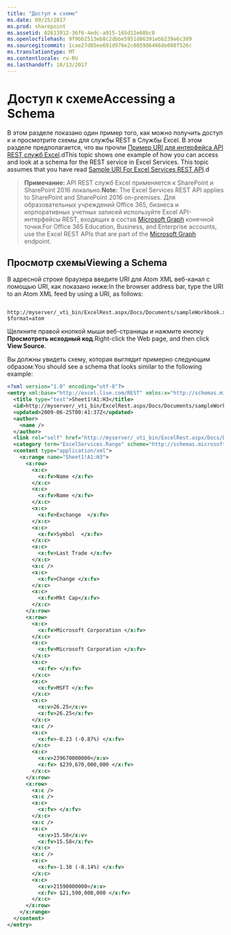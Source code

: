 ```yaml
---
title: "Доступ к схеме"
ms.date: 09/25/2017
ms.prod: sharepoint
ms.assetid: 02613912-36f6-4edc-a915-165d12e60bc8
ms.openlocfilehash: 9f9bb2513eb8c2dbbe5951d86391ebb239a6c389
ms.sourcegitcommit: 1cae27d85ee691d976e2c085986466de088f526c
ms.translationtype: MT
ms.contentlocale: ru-RU
ms.lasthandoff: 10/13/2017
---
```

# <a name="accessing-a-schema"></a><span data-ttu-id="a75e3-102">Доступ к схеме</span><span class="sxs-lookup"><span data-stu-id="a75e3-102">Accessing a Schema</span></span>

<span data-ttu-id="a75e3-p101">В этом разделе показано один пример того, как можно получить доступ к и просмотрите схемы для службы REST в Службы Excel. В этом разделе предполагается, что вы прочли  [Пример URI для интерфейса API REST служб Excel](sample-uri-for-excel-services-rest-api.md).d</span><span class="sxs-lookup"><span data-stu-id="a75e3-p101">This topic shows one example of how you can access and look at a schema for the REST service in Excel Services. This topic assumes that you have read  [Sample URI For Excel Services REST API](sample-uri-for-excel-services-rest-api.md).d</span></span>
  
    
    


> <span data-ttu-id="a75e3-105">**Примечание:** API REST служб Excel применяется к SharePoint и SharePoint 2016 локально.</span><span class="sxs-lookup"><span data-stu-id="a75e3-105">**Note:** The Excel Services REST API applies to SharePoint and SharePoint 2016 on-premises.</span></span> <span data-ttu-id="a75e3-106">Для образовательных учреждений Office 365, бизнеса и корпоративных учетных записей используйте Excel API-интерфейсы REST, входящих в состав [Microsoft Graph](http://graph.microsoft.io/ru-ru/docs/api-reference/v1.0/resources/excel
> ) конечной точки.</span><span class="sxs-lookup"><span data-stu-id="a75e3-106">For Office 365 Education, Business, and Enterprise accounts, use the Excel REST APIs that are part of the  [Microsoft Graph](http://graph.microsoft.io/ru-ru/docs/api-reference/v1.0/resources/excel
) endpoint.</span></span>
  
    
    


## <a name="viewing-a-schema"></a><span data-ttu-id="a75e3-107">Просмотр схемы</span><span class="sxs-lookup"><span data-stu-id="a75e3-107">Viewing a Schema</span></span>

 <span data-ttu-id="a75e3-108">В адресной строке браузера введите URI для Atom XML веб-канал с помощью URI, как показано ниже:</span><span class="sxs-lookup"><span data-stu-id="a75e3-108">In the browser address bar, type the URI to an Atom XML feed by using a URI, as follows:</span></span>
  
    
    

```

http://myserver/_vti_bin/ExcelRest.aspx/Docs/Documents/sampleWorkbook.xlsx/model/Ranges('Sheet1!A1|H3')?$format=atom
```

<span data-ttu-id="a75e3-109">Щелкните правой кнопкой мыши веб-страницы и нажмите кнопку **Просмотреть исходный код**.</span><span class="sxs-lookup"><span data-stu-id="a75e3-109">Right-click the Web page, and then click **View Source**.</span></span>
  
    
    
<span data-ttu-id="a75e3-110">Вы должны увидеть схему, которая выглядит примерно следующим образом:</span><span class="sxs-lookup"><span data-stu-id="a75e3-110">You should see a schema that looks similar to the following example:</span></span>
  
    
    



```XML
<?xml version="1.0" encoding="utf-8"?>
<entry xml:base="http://excel.live.com/REST" xmlns:x="http://schemas.microsoft.com/office/2008/07/excelservices/rest" xmlns:d="http://schemas.microsoft.com/ado/2007/08/dataservice" xmlns:m="http://schemas.microsoft.com/ado/2007/08/dataservices/metadata" xmlns="http://www.w3.org/2005/Atom">
  <title type="text">Sheet1!A1:H3</title>
  <id>http://myserver/_vti_bin/ExcelRest.aspx/Docs/Documents/sampleWorkbook.xlsx/model/Ranges('Sheet1!A1%7CH3')</id>
  <updated>2009-06-25T00:41:37Z</updated>
  <author>
    <name />
  </author>
  <link rel="self" href="http://myserver/_vti_bin/ExcelRest.aspx/Docs/Documents/sampleWorkbook.xlsx/model/Ranges('Sheet1!A1%7CH3')?$format=atom" title="Sheet1!A1:H3" />
  <category term="ExcelServices.Range" scheme="http://schemas.microsoft.com/ado/2007/08/dataservices/scheme" />
  <content type="application/xml">
    <x:range name="Sheet1!A1:H3">
      <x:row>
        <x:c>
          <x:fv>Name </x:fv>
        </x:c>
        <x:c>
          <x:fv>Name </x:fv>
        </x:c>
        <x:c>
          <x:fv>Exchange  </x:fv>
        </x:c>
        <x:c>
          <x:fv>Symbol  </x:fv>
        </x:c>
        <x:c>
          <x:fv>Last Trade </x:fv>
        </x:c>
        <x:c />
        <x:c>
          <x:fv>Change </x:fv>
        </x:c>
        <x:c>
          <x:fv>Mkt Cap</x:fv>
        </x:c>
      </x:row>
      <x:row>
        <x:c>
          <x:fv>Microsoft Corporation </x:fv>
        </x:c>
        <x:c>
          <x:fv>Microsoft Corporation </x:fv>
        </x:c>
        <x:c>
          <x:fv> </x:fv>
        </x:c>
        <x:c>
          <x:fv>MSFT </x:fv>
        </x:c>
        <x:c>
          <x:v>26.25</x:v>
          <x:fv>26.25</x:fv>
        </x:c>
        <x:c />
        <x:c>
          <x:fv>-0.23 (-0.87%) </x:fv>
        </x:c>
        <x:c>
          <x:v>239670000000</x:v>
          <x:fv> $239,670,000,000 </x:fv>
        </x:c>
      </x:row>
      <x:row>
        <x:c />
        <x:c />
        <x:c>
          <x:fv> </x:fv>
        </x:c>
        <x:c />
        <x:c>
          <x:v>15.58</x:v>
          <x:fv>15.58</x:fv>
        </x:c>
        <x:c />
        <x:c>
          <x:fv>-1.38 (-8.14%) </x:fv>
        </x:c>
        <x:c>
          <x:v>21590000000</x:v>
          <x:fv> $21,590,000,000 </x:fv>
        </x:c>
      </x:row>
    </x:range>
  </content>
</entry>

```


